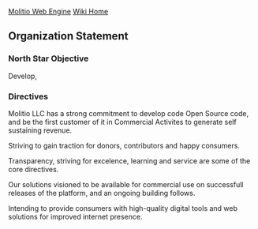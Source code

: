 [Molitio Web Engine](https://github.com/molitio/molitio-web-engine)
[Wiki Home](https://github.com/molitio/molitio-web-engine/wiki)


## Organization Statement

### North Star Objective

Develop, 

### Directives

Molitio LLC has a strong commitment to develop code Open Source code, and be the first customer of it in Commercial Activites to generate self sustaining revenue. 

Striving to gain traction for donors, contributors and happy consumers.

Transparency, striving for excelence, learning and service are some of the core directives.

Our solutions visioned to be available for commercial use on successfull releases of the platform, and an ongoing building follows.

Intending to provide consumers with high-quality digital tools and web solutions for improved internet presence.

